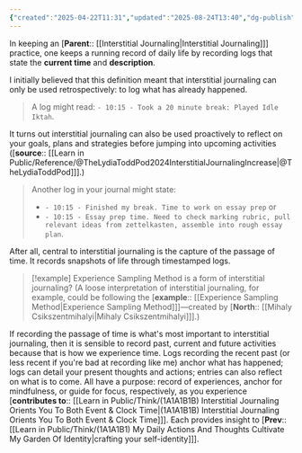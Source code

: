 ```yaml
---
{"created":"2025-04-22T11:31","updated":"2025-08-24T13:40","dg-publish":true,"noteIcon":2,"dg-path":"Think/(1A1A1B1A) Interstitial journal to proactively plan.md","permalink":"/think/1-a1-a1-b1-a-interstitial-journal-to-proactively-plan/","dgPassFrontmatter":true}
---
```


In keeping an [**Parent**:: [[Interstitial Journaling\|Interstitial Journaling]]] practice, one keeps a running record of daily life by recording logs that state the __current time__ and **description**. 

I initially believed that this definition meant that interstitial journaling can only be used retrospectively: to log what has already happened. 

> A log might read: `- 10:15 - Took a 20 minute break: Played Idle Iktah`. 

It turns out interstitial journaling can also be used proactively to reflect on your goals, plans and strategies before jumping into upcoming activities ([**source**:: [[Learn in Public/Reference/@TheLydiaToddPod2024InterstitialJournalingIncrease\|@TheLydiaToddPod]]].) 

> Another log in your journal might state: 
> - `- 10:15 - Finished my break. Time to work on essay prep` or 
> - `- 10:15 - Essay prep time. Need to check marking rubric, pull relevant ideas from zettelkasten, assemble into rough essay plan`.

After all, central to interstitial journaling is the capture of the passage of time. It records snapshots of life through timestamped logs. 

> [!example] Experience Sampling Method is a form of interstitial journaling? 
> (A loose interpretation of interstitial journaling, for example, could be following the [**example**:: [[Experience Sampling Method\|Experience Sampling Method]]]—created by [**North**:: [[Mihaly Csikszentmihalyi\|Mihaly Csikszentmihalyi]]].)

If recording the passage of time is what's most important to interstitial journaling, then it is sensible to record past, current and future activities because that is how we experience time. Logs recording the recent past (or less recent if you're bad at recording like me) anchor what has happened; logs can detail your present thoughts and actions; entries can also reflect on what is to come. All have a purpose: record of experiences, anchor for mindfulness, or guide for focus, respectively, as you experience [**contributes to**:: [[Learn in Public/Think/(1A1A1B1B) Interstitial Journaling Orients You To Both Event & Clock Time\|(1A1A1B1B) Interstitial Journaling Orients You To Both Event & Clock Time]]]. Each provides insight to [**Prev**:: [[Learn in Public/Think/(1A1A1B1) My Daily Actions And Thoughts Cultivate My Garden Of Identity\|crafting your self-identity]]].


